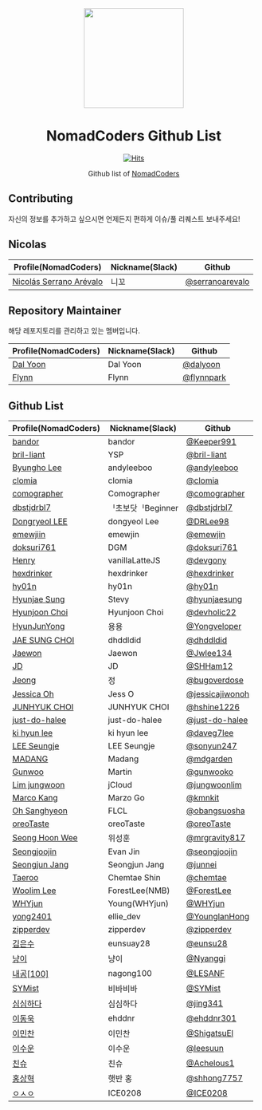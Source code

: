 <div align="center">
  <a href="https://nomadcoders.co/" alt="NomadCoders">
    <img src="./images/NomadCoders.png" width="200" height="200">
  </a>

# NomadCoders Github List

[![Hits](https://hits.seeyoufarm.com/api/count/incr/badge.svg?url=https%3A%2F%2Fgithub.com%2Fnomadcoders%2Fnomadcoders-github-list&count_bg=%23FF9500&title_bg=%23555555&icon=&icon_color=%23E7E7E7&title=hits&edge_flat=false)](https://hits.seeyoufarm.com)

Github list of [NomadCoders](https://nomadcoders.co/)

</div>

## Contributing

자신의 정보를 추가하고 싶으시면 언제든지 편하게 이슈/풀 리퀘스트 보내주세요!

## Nicolas

| Profile(NomadCoders)                                                   | Nickname(Slack) | Github                                               |
| ---------------------------------------------------------------------- | --------------- | ---------------------------------------------------- |
| [Nicolás Serrano Arévalo](https://nomadcoders.co/users/serranoarevalo) | 니꼬            | [@serranoarevalo](https://github.com/serranoarevalo) |

## Repository Maintainer

해당 레포지토리를 관리하고 있는 멤버입니다.

| Profile(NomadCoders)                                 | Nickname(Slack) | Github                                     |
| ---------------------------------------------------- | --------------- | ------------------------------------------ |
| [Dal Yoon](https://nomadcoders.co/users/yeodal.yoon) | Dal Yoon        | [@dalyoon](https://github.com/dalyoon)     |
| [Flynn](https://nomadcoders.co/users/flynnpark)      | Flynn           | [@flynnpark](https://github.com/flynnpark) |

## Github List

| Profile(NomadCoders)                                        | Nickname(Slack)  | Github                                               |
| ----------------------------------------------------------- | ---------------- | ---------------------------------------------------- |
| [bandor](https://nomadcoders.co/users/bandor)               | bandor           | [@Keeper991](https://github.com/Keeper991)           |
| [bril-liant](https://nomadcoders.co/users/brilliant)        | YSP              | [@bril-liant](https://github.com/bril-liant)         |
| [Byungho Lee](https://nomadcoders.co/users/andyleeboo92)    | andyleeboo       | [@andyleeboo](https://github.com/andyleeboo)         |
| [clomia](https://nomadcoders.co/users/clomia)               | clomia           | [@clomia](https://github.com/clomia)                 |
| [comographer](https://nomadcoders.co/users/kimgeunmo)       | Comographer      | [@comographer](https://github.com/comographer)       |
| [dbstjdrbl7](https://nomadcoders.co/users/dbstjdrbl7)       | ᅵ초보닷ᅵBeginner | [@dbstjdrbl7](https://github.com/dbstjdrbl7)         |
| [Dongryeol LEE](https://nomadcoders.co/users/dongyeol01)    | dongyeol Lee     | [@DRLee98](https://github.com/DRLee98)               |
| [emewjiin](https://nomadcoders.co/users/emewjin)            | emewjin          | [@emewjin](https://github.com/emewjin)               |
| [doksuri761](https://nomadcoders.co/users/factorio)         | DGM              | [@doksuri761](https://github.com/doksuri761)         |
| [Henry](https://nomadcoders.co/users/vanillalattejs)        | vanillaLatteJS   | [@devgony](https://github.com/devgony)               |
| [hexdrinker](https://nomadcoders.co/users/hexdrinker)       | hexdrinker       | [@hexdrinker](https://github.com/hexdrinker)         |
| [hy01n](https://nomadcoders.co/users/hobbyhyoin)            | hy01n            | [@hy01n](https://github.com/hy01n)                   |
| [Hyunjae Sung](https://nomadcoders.co/users/stevy)          | Stevy            | [@hyunjaesung](https://github.com/hyunjaesung)       |
| [Hyunjoon Choi](https://nomadcoders.co/users/devholic)      | Hyunjoon Choi    | [@devholic22](https://github.com/devholic22)         |
| [HyunJunYong](https://nomadcoders.co/users/yongyong)        | 용용             | [@Yongveloper](https://github.com/Yongveloper)       |
| [JAE SUNG CHOI](https://nomadcoders.co/users/dhddldid04)    | dhddldid         | [@dhddldid](https://github.com/dhddldid)             |
| [Jaewon](https://nomadcoders.co/users/jwlee134)             | Jaewon           | [@Jwlee134](https://github.com/Jwlee134)             |
| [JD](https://nomadcoders.co/users/sanham1992)               | JD               | [@SHHam12](https://github.com/SHHam12)               |
| [Jeong](https://nomadcoders.co/users/bugod)                 | 정               | [@bugoverdose](https://github.com/bugoverdose)       |
| [Jessica Oh](https://nomadcoders.co/users/joh)              | Jess O           | [@jessicajiwonoh](https://github.com/jessicajiwonoh) |
| [JUNHYUK CHOI](https://nomadcoders.co/users/hshine1226)     | JUNHYUK CHOI     | [@hshine1226](https://github.com/hshine1226)         |
| [just-do-halee](https://nomadcoders.co/users/dohalee)       | just-do-halee    | [@just-do-halee](https://github.com/just-do-halee)   |
| [ki hyun lee](https://nomadcoders.co/users/daveg7lee)       | ki hyun lee      | [@daveg7lee](https://github.com/daveg7lee)           |
| [LEE Seungje](https://nomadcoders.co/users/sonyun24)        | LEE Seungje      | [@sonyun247](https://github.com/sonyun247)           |
| [MADANG](https://nomadcoders.co/users/madanggarden)         | Madang           | [@mdgarden](https://github.com/mdgarden)             |
| [Gunwoo](https://nomadcoders.co/users/gunwoo.dev)           | Martin           | [@gunwooko](https://github.com/gunwooko)             |
| [Lim jungwoon](https://nomadcoders.co/users/wypo23)         | jCloud           | [@jungwoonlim](https://github.com/jungwoonlim)       |
| [Marco Kang](https://nomadcoders.co/users/kmnkit)           | Marzo Go         | [@kmnkit](https://github.com/kmnkit)                 |
| [Oh Sanghyeon](https://nomadcoders.co/users/obangsuosha)    | FLCL             | [@obangsuosha](https://github.com/obangsuosha)       |
| [oreoTaste](https://nomadcoders.co/users/oreotaste)         | oreoTaste        | [@oreoTaste](https://github.com/oreoTaste)           |
| [Seong Hoon Wee](https://nomadcoders.co/users/mrgravity817) | 위성훈           | [@mrgravity817](https://github.com/mrgravity817)     |
| [Seongjoojin](https://nomadcoders.co/users/qpyou1234)       | Evan Jin         | [@seongjoojin](https://github.com/seongjoojin)       |
| [Seongjun Jang](https://nomadcoders.co/users/peinguin77)    | Seongjun Jang    | [@junnei](https://github.com/junnei)                 |
| [Taeroo](https://nomadcoders.co/users/taeroo612)            | Chemtae Shin     | [@chemtae](https://github.com/chemtae)               |
| [Woolim Lee](https://nomadcoders.co/users/forestlee)        | ForestLee(NMB)   | [@ForestLee](https://github.com/ForestLee0513)       |
| [WHYjun](https://nomadcoders.co/users/whyjun)               | Young(WHYjun)    | [@WHYjun](https://github.com/WHYjun)                 |
| [yong2401](https://nomadcoders.co/users/yong2401)           | ellie_dev        | [@YounglanHong](https://github.com/YounglanHong)     |
| [zipperdev](https://nomadcoders.co/users/zipperdev)         | zipperdev        | [@zipperdev](https://github.com/zipperdev)           |
| [김은수](https://nomadcoders.co/users/eunsuay28)            | eunsuay28        | [@eunsu28](https://github.com/eunsu28)               |
| [냥이](https://nomadcoders.co/users/taewoo0904)             | 냥이             | [@Nyanggi](https://github.com/Nyanggi)               |
| [내공[100]](https://nomadcoders.co/users/nagong100)         | nagong100        | [@LESANF](https://github.com/LESANF)                 |
| [SYMist](https://nomadcoders.co/users/mmist0226)            | 비바비바         | [@SYMist](https://github.com/SYMist)                 |
| [심심하다](https://nomadcoders.co/users/legendpig)          | 심심하다         | [@jing341](https://github.com/jing341)               |
| [이동욱](https://nomadcoders.co/users/ehddnr)               | ehddnr           | [@ehddnr301](https://github.com/ehddnr301)           |
| [이민찬](https://nomadcoders.co/users/shigatsu970704)       | 이민찬           | [@ShigatsuEl](https://github.com/ShigatsuEl)         |
| [이수운](https://nomadcoders.co/users/sktjsvy2)             | 이수운           | [@leesuun](https://github.com/leesuun)               |
| [친슈](https://nomadcoders.co/users/koreanjs)               | 친슈             | [@Achelous1](https://github.com/Achelous1)           |
| [홍상혁](https://nomadcoders.co/users/ghdtkdgur123)         | 햇반 홍          | [@shhong7757](https://github.com/shhong7757)         |
| [ㅇㅅㅇ](https://nomadcoders.co/users/ice0208)              | ICE0208         | [@ICE0208](https://github.com/ICE0208)               |
